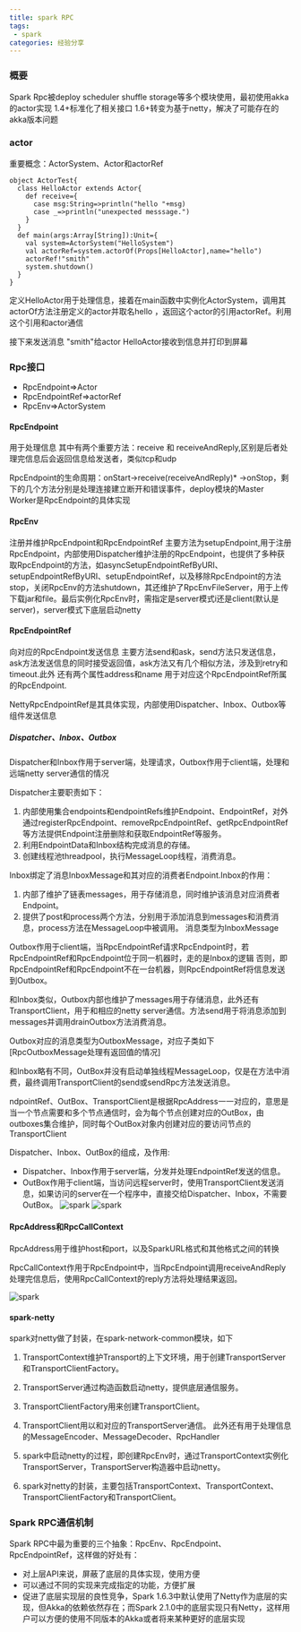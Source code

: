 ```yaml
---
title: spark RPC
tags:
 - spark
categories: 经验分享
---
```


### 概要
Spark Rpc被deploy scheduler shuffle storage等多个模块使用，最初使用akka的actor实现 1.4+标准化了相关接口 1.6+转变为基于netty，解决了可能存在的akka版本问题

### actor
重要概念：ActorSystem、Actor和actorRef
```
object ActorTest{
  class HelloActor extends Actor{
    def receive={
      case msg:String=>println("hello "+msg)
      case _=>println("unexpected messsage.")
    }
  }
  def main(args:Array[String]):Unit={
    val system=ActorSystem("HelloSystem")
    val actorRef=system.actorOf(Props[HelloActor],name="hello")
    actorRef!"smith"
    system.shutdown()
  }
}
```
定义HelloActor用于处理信息，接着在main函数中实例化ActorSystem，调用其actorOf方法注册定义的actor并取名hello ，返回这个actor的引用actorRef。利用这个引用和actor通信

接下来发送消息 "smith"给actor HelloActor接收到信息并打印到屏幕
### Rpc接口
* RpcEndpoint=>Actor
* RpcEndpointRef=>actorRef
* RpcEnv=>ActorSystem

#### RpcEndpoint
用于处理信息 其中有两个重要方法：receive 和 receiveAndReply,区别是后者处理完信息后会返回信息给发送者，类似tcp和udp

RpcEndpoint的生命周期：onStart->receive(receiveAndReply)* ->onStop，剩下的几个方法分别是处理连接建立断开和错误事件，deploy模块的Master Worker是RpcEndpoint的具体实现
#### RpcEnv
注册并维护RpcEndpoint和RpcEndpointRef 主要方法为setupEndpoint,用于注册RpcEndpoint，内部使用Dispatcher维护注册的RpcEndpoint，也提供了多种获取RpcEndpoint的方法，如asyncSetupEndpointRefByURI、setupEndpointRefByURI、setupEndpointRef，以及移除RpcEndpoint的方法stop，关闭RpcEnv的方法shutdown，其还维护了RpcEnvFileServer，用于上传下载jar和file。最后实例化RpcEnv时，需指定是server模式i还是client(默认是server)，server模式下底层启动netty
#### RpcEndpointRef
向对应的RpcEndpoint发送信息 主要方法send和ask，send方法只发送信息，ask方法发送信息的同时接受返回值，ask方法又有几个相似方法，涉及到retry和timeout.此外 还有两个属性address和name 用于对应这个RpcEndpointRef所属的RpcEndpoint.

NettyRpcEndpointRef是其具体实现，内部使用Dispatcher、Inbox、Outbox等组件发送信息
##### Dispatcher、Inbox、Outbox
Dispatcher和Inbox作用于server端，处理请求，Outbox作用于client端，处理和远端netty server通信的情况

Dispatcher主要职责如下：

1. 内部使用集合endpoints和endpointRefs维护Endpoint、EndpointRef，对外通过registerRpcEndpoint、removeRpcEndpointRef、getRpcEndpointRef等方法提供Endpoint注册删除和获取EndpointRef等服务。
2. 利用EndpointData和Inbox结构完成消息的存储。
3. 创建线程池threadpool，执行MessageLoop线程，消费消息。

Inbox绑定了消息InboxMessage和其对应的消费者Endpoint.Inbox的作用：

1. 内部了维护了链表messages，用于存储消息，同时维护该消息对应消费者Endpoint。
2. 提供了post和process两个方法，分别用于添加消息到messages和消费消息，process方法在MessageLoop中被调用。 消息类型为InboxMessage

Outbox作用于client端，当RpcEndpointRef请求RpcEndpoint时，若RpcEndpointRef和RpcEndpoint位于同一机器时，走的是Inbox的逻辑 否则，即RpcEndpointRef和RpcEndpoint不在一台机器，则RpcEndpointRef将信息发送到Outbox。

和Inbox类似，Outbox内部也维护了messages用于存储消息，此外还有TransportClient，用于和相应的netty server通信。方法send用于将消息添加到messages并调用drainOutbox方法消费消息。

Outbox对应的消息类型为OutboxMessage，对应子类如下[RpcOutboxMessage处理有返回值的情况]

和Inbox略有不同，OutBox并没有启动单独线程MessageLoop，仅是在方法中消费，最终调用TransportClient的send或sendRpc方法发送消息。

ndpointRef、OutBox、TransportClient是根据RpcAddress一一对应的，意思是当一个节点需要和多个节点通信时，会为每个节点创建对应的OutBox，由outboxes集合维护，同时每个OutBox对象内创建对应的要访问节点的TransportClient

Dispatcher、Inbox、OutBox的组成，及作用:
* Dispatcher、Inbox作用于server端，分发并处理EndpointRef发送的信息。
* OutBox作用于client端，当访问远程server时，使用TransportClient发送消息，如果访问的server在一个程序中，直接交给Dispatcher、Inbox，不需要OutBox。
![spark](http://img.blog.csdn.net/20170308143702509?watermark/2/text/aHR0cDovL2Jsb2cuY3Nkbi5uZXQvdTAxMTU2NDE3Mg==/font/5a6L5L2T/fontsize/400/fill/I0JBQkFCMA==/dissolve/70/gravity/SouthEast)
![spark](http://img.blog.csdn.net/20170308161513502?watermark/2/text/aHR0cDovL2Jsb2cuY3Nkbi5uZXQvdTAxMTU2NDE3Mg==/font/5a6L5L2T/fontsize/400/fill/I0JBQkFCMA==/dissolve/70/gravity/SouthEast)

#### RpcAddress和RpcCallContext
RpcAddress用于维护host和port，以及SparkURL格式和其他格式之间的转换

RpcCallContext作用于RpcEndpoint中，当RpcEndpoint调用receiveAndReply处理完信息后，使用RpcCallContext的reply方法将处理结果返回。

![spark](http://img.blog.csdn.net/20170220161915598?watermark/2/text/aHR0cDovL2Jsb2cuY3Nkbi5uZXQvdTAxMTU2NDE3Mg==/font/5a6L5L2T/fontsize/400/fill/I0JBQkFCMA==/dissolve/70/gravity/SouthEast)

#### spark-netty
spark对netty做了封装，在spark-network-common模块，如下
1. TransportContext维护Transport的上下文环境，用于创建TransportServer和TransportClientFactory。
2. TransportServer通过构造函数启动netty，提供底层通信服务。
3. TransportClientFactory用来创建TransportClient。
4. TransportClient用以和对应的TransportServer通信。
此外还有用于处理信息的MessageEncoder、MessageDecoder、RpcHandler

1. spark中启动netty的过程，即创建RpcEnv时，通过TransportContext实例化TransportServer，TransportServer构造器中启动netty。
2. spark对netty的封装，主要包括TransportContext、TransportContext、TransportClientFactory和TransportClient。
### Spark RPC通信机制

Spark RPC中最为重要的三个抽象：RpcEnv、RpcEndpoint、RpcEndpointRef，这样做的好处有：
* 对上层API来说，屏蔽了底层的具体实现，使用方便
* 可以通过不同的实现来完成指定的功能，方便扩展
* 促进了底层实现层的良性竞争，Spark 1.6.3中默认使用了Netty作为底层的实现，但Akka的依赖依然存在；而Spark 2.1.0中的底层实现只有Netty，这样用户可以方便的使用不同版本的Akka或者将来某种更好的底层实现
